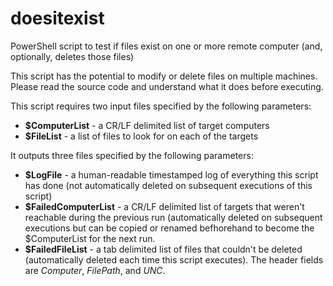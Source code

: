 # doesitexist
PowerShell script to test if files exist on one or more remote computer (and, optionally, deletes those files)

This script has the potential to modify or delete files on multiple machines.
Please read the source code and understand what it does before executing.

This script requires two input files specified by the following parameters:
- **$ComputerList** - a CR/LF delimited list of target computers
- **$FileList** - a list of files to look for on each of the targets

It outputs three files specified by the following parameters:
- **$LogFile** - a human-readable timestamped log of everything this script has done (not automatically deleted on subsequent executions of this script)
- **$FailedComputerList** - a CR/LF delimited list of targets that weren't reachable during the previous run (automatically deleted on subsequent executions but can be copied or renamed befhorehand to become the $ComputerList for the next run.
- **$FailedFileList** - a tab delimited list of files that couldn't be deleted (automatically deleted each time this script executes).  The header fields are *Computer*, *FilePath*, and *UNC*.
